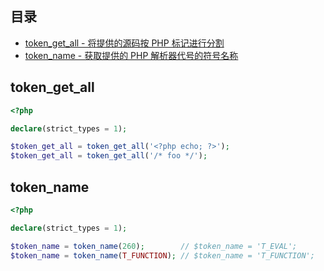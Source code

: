 ## 目录

* [token_get_all - 将提供的源码按 PHP 标记进行分割](#token_get_all)
* [token_name - 获取提供的 PHP 解析器代号的符号名称](#token_name)



## token_get_all

```php
<?php

declare(strict_types = 1);

$token_get_all = token_get_all('<?php echo; ?>');
$token_get_all = token_get_all('/* foo */');

```



## token_name

```php
<?php

declare(strict_types = 1);

$token_name = token_name(260);        // $token_name = 'T_EVAL';
$token_name = token_name(T_FUNCTION); // $token_name = 'T_FUNCTION';

```